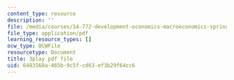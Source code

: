 ```yaml
---
content_type: resource
description: ''
file: /media/courses/14-772-development-economics-macroeconomics-spring-2013/6483568a465b9c5fcd63ef3b29f64cc6_AW3a2ECNFlE.pdf
file_type: application/pdf
learning_resource_types: []
ocw_type: OCWFile
resourcetype: Document
title: 3play pdf file
uid: 6483568a-465b-9c5f-cd63-ef3b29f64cc6
---
```


